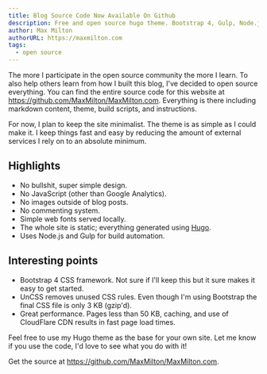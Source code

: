 ```yaml
---
title: Blog Source Code Now Available On Github
description: Free and open source hugo theme. Bootstrap 4, Gulp, Node.js. Includes build and deploy scripts!
author: Max Milton
authorURL: https://maxmilton.com
tags:
  - open source
---
```


<!-- TODO: Add screenshot of Github page -->

The more I participate in the open source community the more I learn. To also help others learn from how I built this blog, I've decided to open source everything. You can find the entire source code for this website at <https://github.com/MaxMilton/MaxMilton.com>. Everything is there including markdown content, theme, build scripts, and instructions.

For now, I plan to keep the site minimalist. The theme is as simple as I could make it. I keep things fast and easy by reducing the amount of external services I rely on to an absolute minimum.

## Highlights

- No bullshit, super simple design.
- No JavaScript (other than Google Analytics).
- No images outside of blog posts.
- No commenting system.
- Simple web fonts served locally.
- The whole site is static; everything generated using [Hugo](https://github.com/spf13/hugo/releases).
- Uses Node.js and Gulp for build automation.

## Interesting points

- Bootstrap 4 CSS framework. Not sure if I'll keep this but it sure makes it easy to get started.
- UnCSS removes unused CSS rules. Even though I'm using Bootstrap the final CSS file is only 3 KB (gzip'd).
- Great performance. Pages less than 50 KB, caching, and use of CloudFlare CDN results in fast page load times.

Feel free to use my Hugo theme as the base for your own site. Let me know if you use the code, I'd love to see what you do with it!

Get the source at <https://github.com/MaxMilton/MaxMilton.com>.
